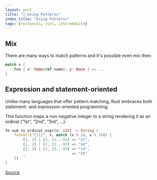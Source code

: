```yaml
---
layout: post
title: "📜 Using Patterns"
index_title: "Using Patterns"
tags: [rustposts, rust, intermediate]
---
```


## Mix

There are many ways to match patterns and it's possible even mix then:

```rust
match x {
    Foo { x: Some(ref name), y: None } => ...
}
```

## Expression and statement-oriented

Unlike many languages that offer pattern matching, Rust embraces both statement- and expression-oriented programming.

This function maps a non-negative integer to a string rendering it as an ordinal (“1st”, “2nd”, “3rd”, …):

```rust
fn num_to_ordinal_expr(x: u32) -> String {
    format!("{}{}", x, match (x % 10, x % 100) {
        (1, 1) | (1, 21...91) => "st",
        (2, 2) | (2, 22...92) => "nd",
        (3, 3) | (3, 23...93) => "rd",
        _                     => "th"
    })
}
```
[Source](http://blog.rust-lang.org/2015/04/17/Enums-match-mutation-and-moves.html)

